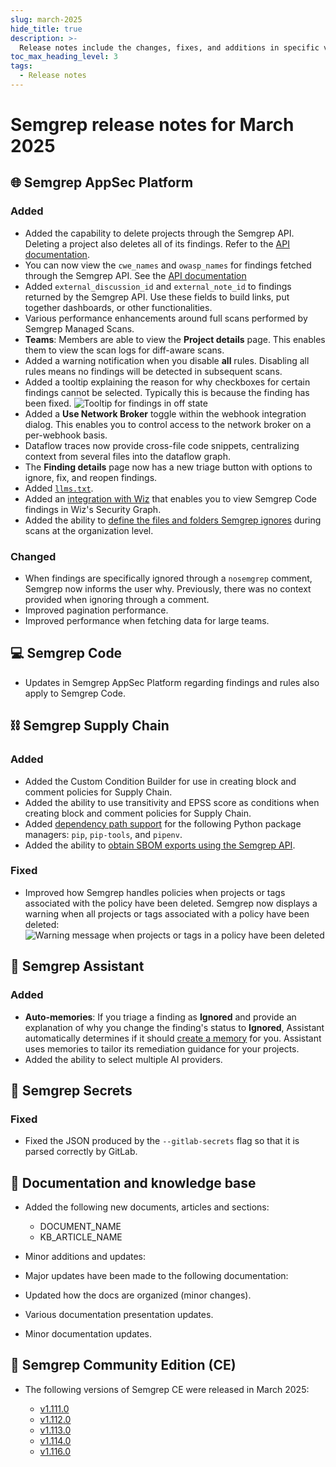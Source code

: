 ```yaml
---
slug: march-2025
hide_title: true
description: >-
  Release notes include the changes, fixes, and additions in specific versions of Semgrep.
toc_max_heading_level: 3
tags:
  - Release notes
---
```


# Semgrep release notes for March 2025

<!-- Remember to update latest endpoint -->
<!-- Remember to update index page -->


## 🌐 Semgrep AppSec Platform

### Added

- Added the capability to delete projects through the Semgrep API. Deleting a project also deletes all of its findings. Refer to the [<i class="fas fa-external-link fa-xs"></i> API documentation](https://semgrep.dev/api/v1/docs/#tag/Project/operation/semgrep_app.saas.handlers.repository.openapi_delete_project).
- You can now view the `cwe_names` and `owasp_names` for findings fetched through the Semgrep API. See the [<i class="fas fa-external-link fa-xs"></i> API documentation](https://semgrep.dev/api/v1/docs/#tag/Finding/operation/semgrep_app.core_exp.findings.handlers.issue.openapi_list_recent_issues)
- Added `external_discussion_id` and `external_note_id` to findings returned by the Semgrep API. Use these fields to build links, put together dashboards, or other functionalities.
- Various performance enhancements around full scans performed by Semgrep Managed Scans. <!-- tk check proper name -->
- **Teams**: Members are able to view the **Project details** page. This enables them to view the scan logs for diff-aware scans. <!-- FS1564 -->
- Added a warning notification when you disable **all** rules. Disabling all rules means no findings will be detected in subsequent scans. <!-- This is true for Code and Secrets, so broadly including it in AppSec Platform -->
- Added a tooltip explaining the reason for why checkboxes for certain findings cannot be selected. Typically this is because the finding has been fixed.
![Tooltip for findings in off state](/img/tooltip-disabled-finding.png)
- Added a **Use Network Broker** toggle <i class="fa-solid fa-toggle-large-on"></i> within the webhook integration dialog. This enables you to control access to the network broker on a per-webhook basis.
- Dataflow traces now provide cross-file code snippets, centralizing context from several files into the dataflow graph. <!-- SEC-1534 -->
- The **Finding details** page now has a new triage button with options to ignore, fix, and reopen findings.
- Added [<i class="fas fa-external-link fa-xs"></i> `llms.txt`](https://semgrep.dev/llms.txt).
- Added an [integration with Wiz](/semgrep-appsec-platform/wiz) that enables you to view Semgrep Code findings in Wiz's Security Graph.
- Added the ability to [define the files and folders Semgrep ignores](/ignoring-files-folders-code#define-files-and-folders-for-all-projects-of-an-organization) during scans at the organization level.

### Changed

- When findings are specifically ignored through a `nosemgrep` comment, Semgrep now informs the user why. Previously, there was no context provided when ignoring through a comment.  <!-- SEC2877 -->
- Improved pagination performance.
- Improved performance when fetching data for large teams.

## 💻 Semgrep Code

- Updates in Semgrep AppSec Platform regarding findings and rules also apply to Semgrep Code.

## ⛓️ Semgrep Supply Chain

### Added

- Added the Custom Condition Builder for use in creating block and comment policies for Supply Chain.
- Added the ability to use transitivity and EPSS score as conditions when creating block and comment policies for Supply Chain.
- Added [dependency path support](/semgrep-supply-chain/dependency-search#dependency-paths-beta) for the following Python package managers: `pip`, `pip-tools`, and `pipenv`.
- Added the ability to [obtain SBOM exports using the Semgrep API](https://semgrep.dev/api/v1/ui/#/Beta/semgrep_app.products.sca.handlers.sbom.openapi_create_sbom_export).

### Fixed

- Improved how Semgrep handles policies when projects or tags associated with the policy have been deleted. Semgrep now displays a warning when all projects or tags associated with a policy have been deleted:
![Warning message when projects or tags in a policy have been deleted](/img/policy-zero-project-state.png)

## 🤖 Semgrep Assistant 

### Added

- **Auto-memories**: If you triage a finding as **Ignored** and provide an explanation of why you change the finding's status to **Ignored**, Assistant automatically determines if it should [create a memory](/semgrep-assistant/customize#add-memory-during-triage) for you. Assistant uses memories to tailor its remediation guidance for your projects.
- Added the ability to select multiple AI providers.

## 🔐 Semgrep Secrets

### Fixed

- Fixed the JSON produced by the `--gitlab-secrets` flag so that it is parsed correctly by GitLab.

## 📝 Documentation and knowledge base

- Added the following new documents, articles and sections:
  - DOCUMENT_NAME
  - KB_ARTICLE_NAME
- Minor additions and updates:

- Major updates have been made to the following documentation:
- Updated how the docs are organized (minor changes).
- Various documentation presentation updates.
- Minor documentation updates.

## 🔧 Semgrep Community Edition (CE)

* The following versions of Semgrep CE were released in March 2025:

  * [<i class="fas fa-external-link fa-xs"></i>v1.111.0](https://github.com/semgrep/semgrep/releases/tag/v1.111.0)
  * [<i class="fas fa-external-link fa-xs"></i>v1.112.0](https://github.com/semgrep/semgrep/releases/tag/v1.112.0)
  * [<i class="fas fa-external-link fa-xs"></i>v1.113.0](https://github.com/semgrep/semgrep/releases/tag/v1.113.0)
  * [<i class="fas fa-external-link fa-xs"></i>v1.114.0](https://github.com/semgrep/semgrep/releases/tag/v1.114.0)
  * [<i class="fas fa-external-link fa-xs"></i>v1.116.0](https://github.com/semgrep/semgrep/releases/tag/v1.116.0)
